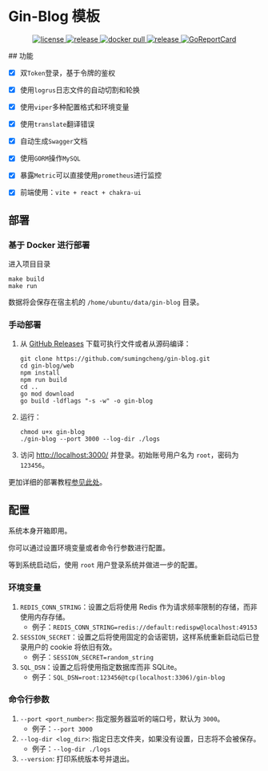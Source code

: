 # Gin-Blog 模板

<p align="center">
  <a href="https://raw.githubusercontent.com/sumingcheng/gin-blog/main/LICENSE">
    <img src="https://img.shields.io/github/license/sumingcheng/gin-blog?color=brightgreen" alt="license">
  </a>
  <a href="https://github.com/sumingcheng/gin-blog/releases/latest">
    <img src="https://img.shields.io/github/v/release/sumingcheng/gin-blog?color=brightgreen&include_prereleases" alt="release">
  </a>
  <a href="https://hub.docker.com/repository/docker/justsong/gin-blog">
    <img src="https://img.shields.io/docker/pulls/justsong/gin-blog?color=brightgreen" alt="docker pull">
  </a>
  <a href="https://github.com/sumingcheng/gin-blog/releases/latest">
    <img src="https://img.shields.io/github/downloads/sumingcheng/gin-blog/total?color=brightgreen&include_prereleases" alt="release">
  </a>
  <a href="https://goreportcard.com/report/github.com/sumingcheng/gin-blog">
    <img src="https://goreportcard.com/badge/github.com/sumingcheng/gin-blog" alt="GoReportCard">
  </a>
</p>
## 功能

+ [x] 双`Token`登录，基于令牌的鉴权

+ [x] 使用`logrus`日志文件的自动切割和轮换

+ [x] 使用`viper`多种配置格式和环境变量

+ [x] 使用`translate`翻译错误

+ [x] 自动生成`Swagger`文档

+ [x] 使用`GORM`操作`MySQL`

+ [x] 暴露`Metric`可以直接使用`prometheus`进行监控

+ [x] 前端使用：`vite + react + chakra-ui`

  

## 部署
### 基于 Docker 进行部署
进入项目目录

```
make build
make run
```

数据将会保存在宿主机的 `/home/ubuntu/data/gin-blog` 目录。

### 手动部署
1. 从 [GitHub Releases](https://github.com/sumingcheng/gin-blog/releases/latest) 下载可执行文件或者从源码编译：
   ```shell
   git clone https://github.com/sumingcheng/gin-blog.git
   cd gin-blog/web
   npm install
   npm run build
   cd ..
   go mod download
   go build -ldflags "-s -w" -o gin-blog
   ````
2. 运行：
   ```shell
   chmod u+x gin-blog
   ./gin-blog --port 3000 --log-dir ./logs
   ```
3. 访问 [http://localhost:3000/](http://localhost:3000/) 并登录。初始账号用户名为 `root`，密码为 `123456`。

更加详细的部署教程[参见此处](https://iamazing.cn/page/how-to-deploy-a-website)。

## 配置
系统本身开箱即用。

你可以通过设置环境变量或者命令行参数进行配置。

等到系统启动后，使用 `root` 用户登录系统并做进一步的配置。

### 环境变量
1. `REDIS_CONN_STRING`：设置之后将使用 Redis 作为请求频率限制的存储，而非使用内存存储。
   + 例子：`REDIS_CONN_STRING=redis://default:redispw@localhost:49153`
2. `SESSION_SECRET`：设置之后将使用固定的会话密钥，这样系统重新启动后已登录用户的 cookie 将依旧有效。
   + 例子：`SESSION_SECRET=random_string`
3. `SQL_DSN`：设置之后将使用指定数据库而非 SQLite。
   + 例子：`SQL_DSN=root:123456@tcp(localhost:3306)/gin-blog`

### 命令行参数
1. `--port <port_number>`: 指定服务器监听的端口号，默认为 `3000`。
   + 例子：`--port 3000`
2. `--log-dir <log_dir>`: 指定日志文件夹，如果没有设置，日志将不会被保存。
   + 例子：`--log-dir ./logs`
3. `--version`: 打印系统版本号并退出。